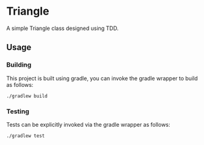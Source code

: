 # Triangle

A simple Triangle class designed using TDD.

## Usage

### Building

This project is built using gradle, you can invoke the gradle wrapper to build as follows:

``./gradlew build``

### Testing

Tests can be explicitly invoked via the gradle wrapper as follows:

``./gradlew test``